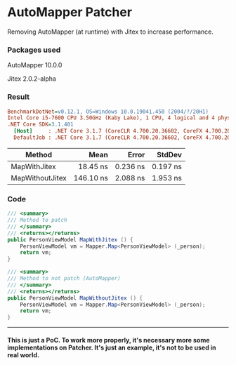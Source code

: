 # AutoMapper Patcher
Removing AutoMapper (at runtime) with Jitex to increase performance.

### Packages used

AutoMapper 10.0.0

Jitex 2.0.2-alpha

### Result

``` ini
BenchmarkDotNet=v0.12.1, OS=Windows 10.0.19041.450 (2004/?/20H1)
Intel Core i5-7600 CPU 3.50GHz (Kaby Lake), 1 CPU, 4 logical and 4 physical cores
.NET Core SDK=3.1.401
  [Host]     : .NET Core 3.1.7 (CoreCLR 4.700.20.36602, CoreFX 4.700.20.37001), X64 RyuJIT
  DefaultJob : .NET Core 3.1.7 (CoreCLR 4.700.20.36602, CoreFX 4.700.20.37001), X64 RyuJIT
```
|          Method |      Mean |    Error |   StdDev |
|---------------- |----------:|---------:|---------:|
|    MapWithJitex |  18.45 ns | 0.236 ns | 0.197 ns |
| MapWithoutJitex | 146.10 ns | 2.088 ns | 1.953 ns |

### Code

```c#
/// <summary>
/// Method to patch
/// </summary>
/// <returns></returns>
public PersonViewModel MapWithJitex () {
    PersonViewModel vm = Mapper.Map<PersonViewModel> (_person);
    return vm;
}

/// <summary>
/// Method to not patch (AutoMapper)
/// </summary>
/// <returns></returns>
public PersonViewModel MapWithoutJitex () {
    PersonViewModel vm = Mapper.Map<PersonViewModel> (_person);
    return vm;
}
```



------



#### This is just a PoC. To work more properly, it's necessary more some implementations on Patcher. It's just an example, it's not to be used in real world.

